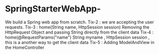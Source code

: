 # SpringStarterWebApp-
We build a Spring web app from scratch. 
Tix-2 : we are accepting the user requests.
Tix-3 : home(String name, HttpSession session) Removing the HttpRequest Object and passing String directly from the client data
Tix-4 : home(@RequestParams("name") String myname , HttpSession session , this is a another way to get the client data
Tix-5 : Adding ModelAndView in the HomeController
